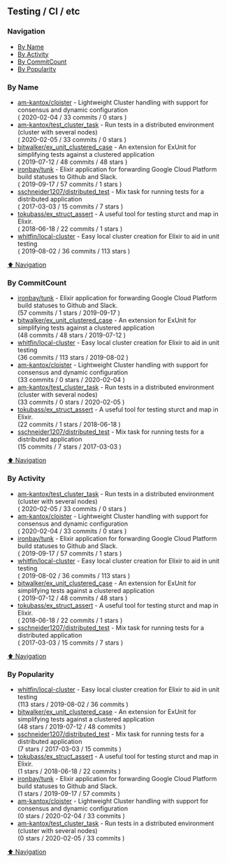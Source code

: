 ## Testing / CI / etc

### Navigation

- [By Name](#by-name)
- [By Activity](#by-activity)
- [By CommitCount](#by-commitcount)
- [By Popularity](#by-popularity)

### By Name
<!-- PROJECTS_LIST -->
- [am-kantox/cloister](https://github.com/am-kantox/cloister) - Lightweight Cluster handling with support for consensus and dynamic configuration <br/> ( 2020-02-04 / 33 commits / 0 stars )
- [am-kantox/test_cluster_task](https://github.com/am-kantox/test_cluster_task) - Run tests in a distributed environment (cluster with several nodes) <br/> ( 2020-02-05 / 33 commits / 0 stars )
- [bitwalker/ex_unit_clustered_case](https://github.com/bitwalker/ex_unit_clustered_case) - An extension for ExUnit for simplifying tests against a clustered application <br/> ( 2019-07-12 / 48 commits / 48 stars )
- [ironbay/tunk](https://github.com/ironbay/tunk) - Elixir application for forwarding Google Cloud Platform build statuses to Github and Slack. <br/> ( 2019-09-17 / 57 commits / 1 stars )
- [sschneider1207/distributed_test](https://github.com/sschneider1207/distributed_test) - Mix task for running tests for a distributed application <br/> ( 2017-03-03 / 15 commits / 7 stars )
- [tokubass/ex_struct_assert](https://github.com/tokubass/ex_struct_assert) - A useful tool for testing sturct and map in Elixir. <br/> ( 2018-06-18 / 22 commits / 1 stars )
- [whitfin/local-cluster](https://github.com/whitfin/local-cluster) - Easy local cluster creation for Elixir to aid in unit testing <br/> ( 2019-08-02 / 36 commits / 113 stars )
<!-- /PROJECTS_LIST -->

[⬆ Navigation](#navigation)

### By CommitCount
<!-- COMMITCOUNT_LIST -->
- [ironbay/tunk](https://github.com/ironbay/tunk) - Elixir application for forwarding Google Cloud Platform build statuses to Github and Slack. <br/> (57 commits / 1 stars / 2019-09-17 )
- [bitwalker/ex_unit_clustered_case](https://github.com/bitwalker/ex_unit_clustered_case) - An extension for ExUnit for simplifying tests against a clustered application <br/> (48 commits / 48 stars / 2019-07-12 )
- [whitfin/local-cluster](https://github.com/whitfin/local-cluster) - Easy local cluster creation for Elixir to aid in unit testing <br/> (36 commits / 113 stars / 2019-08-02 )
- [am-kantox/cloister](https://github.com/am-kantox/cloister) - Lightweight Cluster handling with support for consensus and dynamic configuration <br/> (33 commits / 0 stars / 2020-02-04 )
- [am-kantox/test_cluster_task](https://github.com/am-kantox/test_cluster_task) - Run tests in a distributed environment (cluster with several nodes) <br/> (33 commits / 0 stars / 2020-02-05 )
- [tokubass/ex_struct_assert](https://github.com/tokubass/ex_struct_assert) - A useful tool for testing sturct and map in Elixir. <br/> (22 commits / 1 stars / 2018-06-18 )
- [sschneider1207/distributed_test](https://github.com/sschneider1207/distributed_test) - Mix task for running tests for a distributed application <br/> (15 commits / 7 stars / 2017-03-03 )
<!-- /COMMITCOUNT_LIST -->
[⬆ Navigation](#navigation)

### By Activity
<!-- ACTIVITY_LIST -->
- [am-kantox/test_cluster_task](https://github.com/am-kantox/test_cluster_task) - Run tests in a distributed environment (cluster with several nodes) <br/> ( 2020-02-05 / 33 commits / 0 stars )
- [am-kantox/cloister](https://github.com/am-kantox/cloister) - Lightweight Cluster handling with support for consensus and dynamic configuration <br/> ( 2020-02-04 / 33 commits / 0 stars )
- [ironbay/tunk](https://github.com/ironbay/tunk) - Elixir application for forwarding Google Cloud Platform build statuses to Github and Slack. <br/> ( 2019-09-17 / 57 commits / 1 stars )
- [whitfin/local-cluster](https://github.com/whitfin/local-cluster) - Easy local cluster creation for Elixir to aid in unit testing <br/> ( 2019-08-02 / 36 commits / 113 stars )
- [bitwalker/ex_unit_clustered_case](https://github.com/bitwalker/ex_unit_clustered_case) - An extension for ExUnit for simplifying tests against a clustered application <br/> ( 2019-07-12 / 48 commits / 48 stars )
- [tokubass/ex_struct_assert](https://github.com/tokubass/ex_struct_assert) - A useful tool for testing sturct and map in Elixir. <br/> ( 2018-06-18 / 22 commits / 1 stars )
- [sschneider1207/distributed_test](https://github.com/sschneider1207/distributed_test) - Mix task for running tests for a distributed application <br/> ( 2017-03-03 / 15 commits / 7 stars )
<!-- /ACTIVITY_LIST -->

[⬆ Navigation](#navigation)

### By Popularity
<!-- POPULARITY_LIST -->
- [whitfin/local-cluster](https://github.com/whitfin/local-cluster) - Easy local cluster creation for Elixir to aid in unit testing <br/> (113 stars / 2019-08-02 / 36 commits )
- [bitwalker/ex_unit_clustered_case](https://github.com/bitwalker/ex_unit_clustered_case) - An extension for ExUnit for simplifying tests against a clustered application <br/> (48 stars / 2019-07-12 / 48 commits )
- [sschneider1207/distributed_test](https://github.com/sschneider1207/distributed_test) - Mix task for running tests for a distributed application <br/> (7 stars / 2017-03-03 / 15 commits )
- [tokubass/ex_struct_assert](https://github.com/tokubass/ex_struct_assert) - A useful tool for testing sturct and map in Elixir. <br/> (1 stars / 2018-06-18 / 22 commits )
- [ironbay/tunk](https://github.com/ironbay/tunk) - Elixir application for forwarding Google Cloud Platform build statuses to Github and Slack. <br/> (1 stars / 2019-09-17 / 57 commits )
- [am-kantox/cloister](https://github.com/am-kantox/cloister) - Lightweight Cluster handling with support for consensus and dynamic configuration <br/> (0 stars / 2020-02-04 / 33 commits )
- [am-kantox/test_cluster_task](https://github.com/am-kantox/test_cluster_task) - Run tests in a distributed environment (cluster with several nodes) <br/> (0 stars / 2020-02-05 / 33 commits )
<!-- /POPULARITY_LIST -->

[⬆ Navigation](#navigation)
